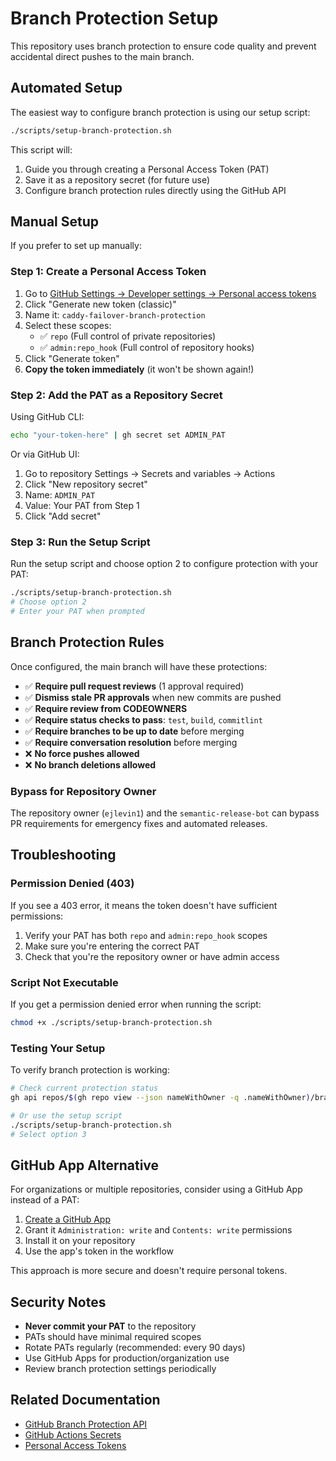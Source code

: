 # Branch Protection Setup

This repository uses branch protection to ensure code quality and prevent accidental direct pushes to the main branch.

## Automated Setup

The easiest way to configure branch protection is using our setup script:

```bash
./scripts/setup-branch-protection.sh
```

This script will:
1. Guide you through creating a Personal Access Token (PAT)
2. Save it as a repository secret (for future use)
3. Configure branch protection rules directly using the GitHub API

## Manual Setup

If you prefer to set up manually:

### Step 1: Create a Personal Access Token

1. Go to [GitHub Settings → Developer settings → Personal access tokens](https://github.com/settings/tokens)
2. Click "Generate new token (classic)"
3. Name it: `caddy-failover-branch-protection`
4. Select these scopes:
   - ✅ `repo` (Full control of private repositories)
   - ✅ `admin:repo_hook` (Full control of repository hooks)
5. Click "Generate token"
6. **Copy the token immediately** (it won't be shown again!)

### Step 2: Add the PAT as a Repository Secret

Using GitHub CLI:
```bash
echo "your-token-here" | gh secret set ADMIN_PAT
```

Or via GitHub UI:
1. Go to repository Settings → Secrets and variables → Actions
2. Click "New repository secret"
3. Name: `ADMIN_PAT`
4. Value: Your PAT from Step 1
5. Click "Add secret"

### Step 3: Run the Setup Script

Run the setup script and choose option 2 to configure protection with your PAT:

```bash
./scripts/setup-branch-protection.sh
# Choose option 2
# Enter your PAT when prompted
```

## Branch Protection Rules

Once configured, the main branch will have these protections:

- ✅ **Require pull request reviews** (1 approval required)
- ✅ **Dismiss stale PR approvals** when new commits are pushed
- ✅ **Require review from CODEOWNERS**
- ✅ **Require status checks to pass**: `test`, `build`, `commitlint`
- ✅ **Require branches to be up to date** before merging
- ✅ **Require conversation resolution** before merging
- ❌ **No force pushes allowed**
- ❌ **No branch deletions allowed**

### Bypass for Repository Owner

The repository owner (`ejlevin1`) and the `semantic-release-bot` can bypass PR requirements for emergency fixes and automated releases.

## Troubleshooting

### Permission Denied (403)

If you see a 403 error, it means the token doesn't have sufficient permissions:

1. Verify your PAT has both `repo` and `admin:repo_hook` scopes
2. Make sure you're entering the correct PAT
3. Check that you're the repository owner or have admin access

### Script Not Executable

If you get a permission denied error when running the script:

```bash
chmod +x ./scripts/setup-branch-protection.sh
```

### Testing Your Setup

To verify branch protection is working:

```bash
# Check current protection status
gh api repos/$(gh repo view --json nameWithOwner -q .nameWithOwner)/branches/main/protection

# Or use the setup script
./scripts/setup-branch-protection.sh
# Select option 3
```

## GitHub App Alternative

For organizations or multiple repositories, consider using a GitHub App instead of a PAT:

1. [Create a GitHub App](https://docs.github.com/en/apps/creating-github-apps)
2. Grant it `Administration: write` and `Contents: write` permissions
3. Install it on your repository
4. Use the app's token in the workflow

This approach is more secure and doesn't require personal tokens.

## Security Notes

- **Never commit your PAT** to the repository
- PATs should have minimal required scopes
- Rotate PATs regularly (recommended: every 90 days)
- Use GitHub Apps for production/organization use
- Review branch protection settings periodically

## Related Documentation

- [GitHub Branch Protection API](https://docs.github.com/en/rest/branches/branch-protection)
- [GitHub Actions Secrets](https://docs.github.com/en/actions/security-guides/encrypted-secrets)
- [Personal Access Tokens](https://docs.github.com/en/authentication/keeping-your-account-and-data-secure/creating-a-personal-access-token)
